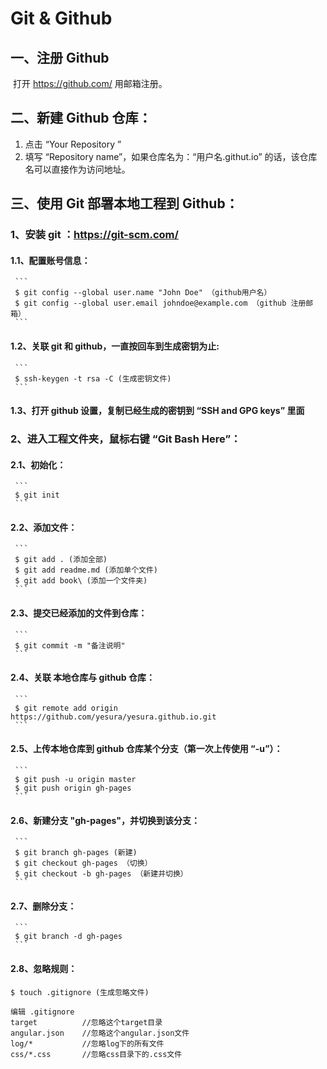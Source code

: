 # Git & Github

## 一、注册 Github

​	打开 https://github.com/ 用邮箱注册。

## 二、新建 Github 仓库：

1. 点击 “Your Repository ”
2. 填写 “Repository name”，如果仓库名为：“用户名.githut.io” 的话，该仓库名可以直接作为访问地址。

## 三、使用 Git 部署本地工程到 Github：

### 1、安装 git ：https://git-scm.com/

#### 1.1、配置账号信息：

     ```
     $ git config --global user.name "John Doe" （github用户名）
     $ git config --global user.email johndoe@example.com （github 注册邮箱）
     ```

#### 1.2、关联 git 和 github，一直按回车到生成密钥为止: 

     ```
     $ ssh-keygen -t rsa -C (生成密钥文件)
     ```

#### 1.3、打开 github 设置，复制已经生成的密钥到 “SSH and GPG keys” 里面

### 2、进入工程文件夹，鼠标右键 “Git Bash Here”：

#### 2.1、初始化：

     ```
     $ git init
     ```

#### 2.2、添加文件：

     ```
     $ git add . (添加全部)
     $ git add readme.md (添加单个文件)
     $ git add book\ (添加一个文件夹)
     ```

#### 2.3、提交已经添加的文件到仓库：

     ```
     $ git commit -m "备注说明"
     ```

#### 2.4、关联 本地仓库与 github 仓库：

     ```
     $ git remote add origin https://github.com/yesura/yesura.github.io.git 
     ```

#### 2.5、上传本地仓库到 github 仓库某个分支（第一次上传使用 “-u”）：

     ```
     $ git push -u origin master
     $ git push origin gh-pages
     ```

#### 2.6、新建分支 "gh-pages"，并切换到该分支：

     ```
     $ git branch gh-pages (新建)
     $ git checkout gh-pages （切换）
     $ git checkout -b gh-pages （新建并切换）
     ```

#### 2.7、删除分支：

     ```
     $ git branch -d gh-pages
     ```

#### 2.8、忽略规则：

```
$ touch .gitignore (生成忽略文件)

编辑 .gitignore 
target          //忽略这个target目录
angular.json    //忽略这个angular.json文件
log/*           //忽略log下的所有文件
css/*.css       //忽略css目录下的.css文件
```

